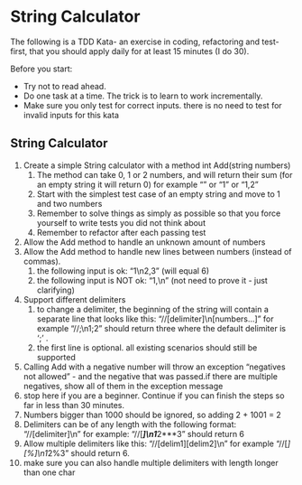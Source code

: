 # String Calculator
The following is a TDD Kata- an exercise in coding, refactoring and test-first, that you should apply daily for at least 15 minutes (I do 30).

Before you start: 
* Try not to read ahead.
* Do one task at a time. The trick is to learn to work incrementally.
* Make sure you only test for correct inputs. there is no need to test for invalid inputs for this kata

## String Calculator

1. Create a simple String calculator with a method int Add(string numbers)
    1. The method can take 0, 1 or 2 numbers, and will return their sum (for an empty string it will return 0) for example “” or “1” or “1,2”
    1. Start with the simplest test case of an empty string and move to 1 and two numbers
    1.  Remember to solve things as simply as possible so that you force yourself to write tests you did not think about
    1. Remember to refactor after each passing test
1. Allow the Add method to handle an unknown amount of numbers
1. Allow the Add method to handle new lines between numbers (instead of commas).
    1. the following input is ok:  “1\n2,3”  (will equal 6)
    1. the following input is NOT ok:  “1,\n” (not need to prove it - just clarifying)
1. Support different delimiters
    1. to change a delimiter, the beginning of the string will contain a separate line that looks like this:   “//[delimiter]\n[numbers…]” for example “//;\n1;2” should return three where the default delimiter is ‘;’ .
    1. the first line is optional. all existing scenarios should still be supported
1.  Calling Add with a negative number will throw an exception “negatives not allowed” - and the negative that was passed.if there are multiple negatives, show all of them in the exception message
1. stop here if you are a beginner. Continue if you can finish the steps so far in less than 30 minutes. 
1. Numbers bigger than 1000 should be ignored, so adding 2 + 1001  = 2
1. Delimiters can be of any length with the following format:  “//[delimiter]\n” for example: “//[***]\n1***2***3” should return 6
1.  Allow multiple delimiters like this:  “//[delim1][delim2]\n” for example “//[*][%]\n1*2%3” should return 6.
1. make sure you can also handle multiple delimiters with length longer than one char